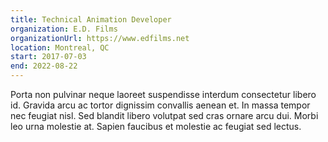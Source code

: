 ```yaml
---
title: Technical Animation Developer
organization: E.D. Films
organizationUrl: https://www.edfilms.net
location: Montreal, QC
start: 2017-07-03
end: 2022-08-22
---
```


Porta non pulvinar neque laoreet suspendisse interdum consectetur libero id. Gravida arcu ac tortor dignissim convallis aenean et. In massa tempor nec feugiat nisl. Sed blandit libero volutpat sed cras ornare arcu dui. Morbi leo urna molestie at. Sapien faucibus et molestie ac feugiat sed lectus.

